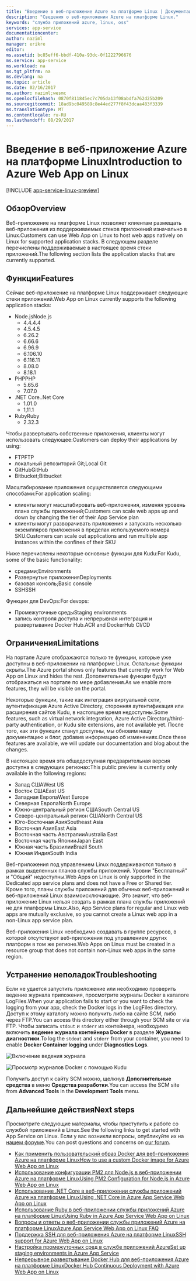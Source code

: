 ```yaml
---
title: "Введение в веб-приложение Azure на платформе Linux | Документация Майкрософт"
description: "Сведения о веб-приложении Azure на платформе Linux."
keywords: "служба приложений azure, linux, oss"
services: app-service
documentationcenter: 
author: naziml
manager: erikre
editor: 
ms.assetid: bc85eff6-bbdf-410a-93dc-0f1222796676
ms.service: app-service
ms.workload: na
ms.tgt_pltfrm: na
ms.devlang: na
ms.topic: article
ms.date: 02/16/2017
ms.author: naziml;wesmc
ms.openlocfilehash: 0870f811845ec7c705da13f08abdfa762d25b209
ms.sourcegitcommit: 18ad9bc049589c8e44ed277f8f43dcaa483f3339
ms.translationtype: MT
ms.contentlocale: ru-RU
ms.lasthandoff: 08/29/2017
---
```

# <a name="introduction-to-azure-web-app-on-linux"></a><span data-ttu-id="98c40-104">Введение в веб-приложение Azure на платформе Linux</span><span class="sxs-lookup"><span data-stu-id="98c40-104">Introduction to Azure Web App on Linux</span></span>

[!INCLUDE [app-service-linux-preview](../../includes/app-service-linux-preview.md)]

## <a name="overview"></a><span data-ttu-id="98c40-105">Обзор</span><span class="sxs-lookup"><span data-stu-id="98c40-105">Overview</span></span>
<span data-ttu-id="98c40-106">Веб-приложение на платформе Linux позволяет клиентам размещать веб-приложения из поддерживаемых стеков приложений изначально в Linux.</span><span class="sxs-lookup"><span data-stu-id="98c40-106">Customers can use Web App on Linux to host web apps natively on Linux for supported application stacks.</span></span> <span data-ttu-id="98c40-107">В следующем разделе перечислены поддерживаемые в настоящее время стеки приложений.</span><span class="sxs-lookup"><span data-stu-id="98c40-107">The following section lists the application stacks that are currently supported.</span></span> 

## <a name="features"></a><span data-ttu-id="98c40-108">Функции</span><span class="sxs-lookup"><span data-stu-id="98c40-108">Features</span></span>
<span data-ttu-id="98c40-109">Сейчас веб-приложение на платформе Linux поддерживает следующие стеки приложений.</span><span class="sxs-lookup"><span data-stu-id="98c40-109">Web App on Linux currently supports the following application stacks:</span></span>

* <span data-ttu-id="98c40-110">Node.js</span><span class="sxs-lookup"><span data-stu-id="98c40-110">Node.js</span></span>
    * <span data-ttu-id="98c40-111">4.4.</span><span class="sxs-lookup"><span data-stu-id="98c40-111">4.4</span></span>
    * <span data-ttu-id="98c40-112">4.5.</span><span class="sxs-lookup"><span data-stu-id="98c40-112">4.5</span></span>
    * <span data-ttu-id="98c40-113">6.2</span><span class="sxs-lookup"><span data-stu-id="98c40-113">6.2</span></span>
    * <span data-ttu-id="98c40-114">6.6</span><span class="sxs-lookup"><span data-stu-id="98c40-114">6.6</span></span>
    * <span data-ttu-id="98c40-115">6.9</span><span class="sxs-lookup"><span data-stu-id="98c40-115">6.9</span></span>
    * <span data-ttu-id="98c40-116">6.10</span><span class="sxs-lookup"><span data-stu-id="98c40-116">6.10</span></span>
    * <span data-ttu-id="98c40-117">6.11</span><span class="sxs-lookup"><span data-stu-id="98c40-117">6.11</span></span>
    * <span data-ttu-id="98c40-118">8.0</span><span class="sxs-lookup"><span data-stu-id="98c40-118">8.0</span></span>
    * <span data-ttu-id="98c40-119">8.1</span><span class="sxs-lookup"><span data-stu-id="98c40-119">8.1</span></span>
* <span data-ttu-id="98c40-120">PHP</span><span class="sxs-lookup"><span data-stu-id="98c40-120">PHP</span></span>
    * <span data-ttu-id="98c40-121">5.6</span><span class="sxs-lookup"><span data-stu-id="98c40-121">5.6</span></span>
    * <span data-ttu-id="98c40-122">7.0</span><span class="sxs-lookup"><span data-stu-id="98c40-122">7.0</span></span>
* <span data-ttu-id="98c40-123">.NET Core.</span><span class="sxs-lookup"><span data-stu-id="98c40-123">.Net Core</span></span>
    * <span data-ttu-id="98c40-124">1.0</span><span class="sxs-lookup"><span data-stu-id="98c40-124">1.0</span></span>
    * <span data-ttu-id="98c40-125">1,1</span><span class="sxs-lookup"><span data-stu-id="98c40-125">1.1</span></span>
* <span data-ttu-id="98c40-126">Ruby</span><span class="sxs-lookup"><span data-stu-id="98c40-126">Ruby</span></span>
    * <span data-ttu-id="98c40-127">2.3</span><span class="sxs-lookup"><span data-stu-id="98c40-127">2.3</span></span>

<span data-ttu-id="98c40-128">Чтобы развертывать собственные приложения, клиенты могут использовать следующее:</span><span class="sxs-lookup"><span data-stu-id="98c40-128">Customers can deploy their applications by using:</span></span>

* <span data-ttu-id="98c40-129">FTP</span><span class="sxs-lookup"><span data-stu-id="98c40-129">FTP</span></span>
* <span data-ttu-id="98c40-130">локальный репозиторий Git;</span><span class="sxs-lookup"><span data-stu-id="98c40-130">Local Git</span></span>
* <span data-ttu-id="98c40-131">GitHub</span><span class="sxs-lookup"><span data-stu-id="98c40-131">GitHub</span></span>
* <span data-ttu-id="98c40-132">Bitbucket;</span><span class="sxs-lookup"><span data-stu-id="98c40-132">Bitbucket</span></span>

<span data-ttu-id="98c40-133">Масштабирование приложения осуществляется следующими способами:</span><span class="sxs-lookup"><span data-stu-id="98c40-133">For application scaling:</span></span>

* <span data-ttu-id="98c40-134">клиенты могут масштабировать веб-приложения, изменяя уровень плана службы приложений;</span><span class="sxs-lookup"><span data-stu-id="98c40-134">Customers can scale web apps up and down by changing the tier of their App Service plan</span></span>
* <span data-ttu-id="98c40-135">клиенты могут разворачивать приложения и запускать несколько экземпляров приложения в пределах используемого номера SKU.</span><span class="sxs-lookup"><span data-stu-id="98c40-135">Customers can scale out applications and run multiple app instances within the confines of their SKU</span></span>

<span data-ttu-id="98c40-136">Ниже перечислены некоторые основные функции для Kudu:</span><span class="sxs-lookup"><span data-stu-id="98c40-136">For Kudu, some of the basic functionality:</span></span>

* <span data-ttu-id="98c40-137">средами;</span><span class="sxs-lookup"><span data-stu-id="98c40-137">Environments</span></span>
* <span data-ttu-id="98c40-138">Развернутые приложения</span><span class="sxs-lookup"><span data-stu-id="98c40-138">Deployments</span></span>
* <span data-ttu-id="98c40-139">базовая консоль;</span><span class="sxs-lookup"><span data-stu-id="98c40-139">Basic console</span></span>
* <span data-ttu-id="98c40-140">SSH</span><span class="sxs-lookup"><span data-stu-id="98c40-140">SSH</span></span>

<span data-ttu-id="98c40-141">Функции для DevOps:</span><span class="sxs-lookup"><span data-stu-id="98c40-141">For devops:</span></span>

* <span data-ttu-id="98c40-142">Промежуточные среды</span><span class="sxs-lookup"><span data-stu-id="98c40-142">Staging environments</span></span>
* <span data-ttu-id="98c40-143">запись контроля доступа и непрерывная интеграция и развертывание Docker Hub.</span><span class="sxs-lookup"><span data-stu-id="98c40-143">ACR and DockerHub CI/CD</span></span>

## <a name="limitations"></a><span data-ttu-id="98c40-144">Ограничения</span><span class="sxs-lookup"><span data-stu-id="98c40-144">Limitations</span></span>
<span data-ttu-id="98c40-145">На портале Azure отображаются только те функции, которые уже доступны в веб-приложении на платформе Linux. Остальные функции скрыты.</span><span class="sxs-lookup"><span data-stu-id="98c40-145">The Azure portal shows only features that currently work for Web App on Linux and hides the rest.</span></span> <span data-ttu-id="98c40-146">Дополнительные функции будут отображаться на портале по мере добавления.</span><span class="sxs-lookup"><span data-stu-id="98c40-146">As we enable more features, they will be visible on the portal.</span></span>

<span data-ttu-id="98c40-147">Некоторые функции, такие как интеграция виртуальной сети, аутентификация Azure Active Directory, сторонняя аутентификация или расширения сайтов Kudu, в настоящее время недоступны.</span><span class="sxs-lookup"><span data-stu-id="98c40-147">Some features, such as virtual network integration, Azure Active Directory/third-party authentication, or Kudu site extensions, are not available yet.</span></span> <span data-ttu-id="98c40-148">После того, как эти функции станут доступны, мы обновим нашу документацию и блог, добавив информацию об изменениях.</span><span class="sxs-lookup"><span data-stu-id="98c40-148">Once these features are available, we will update our documentation and blog about the changes.</span></span>

<span data-ttu-id="98c40-149">В настоящее время эта общедоступная предварительная версия доступна в следующих регионах:</span><span class="sxs-lookup"><span data-stu-id="98c40-149">This public preview is currently only available in the following regions:</span></span>

* <span data-ttu-id="98c40-150">Запад США</span><span class="sxs-lookup"><span data-stu-id="98c40-150">West US</span></span>
* <span data-ttu-id="98c40-151">Восток США</span><span class="sxs-lookup"><span data-stu-id="98c40-151">East US</span></span>
* <span data-ttu-id="98c40-152">Западная Европа</span><span class="sxs-lookup"><span data-stu-id="98c40-152">West Europe</span></span>
* <span data-ttu-id="98c40-153">Северная Европа</span><span class="sxs-lookup"><span data-stu-id="98c40-153">North Europe</span></span>
* <span data-ttu-id="98c40-154">Южно-центральный регион США</span><span class="sxs-lookup"><span data-stu-id="98c40-154">South Central US</span></span>
* <span data-ttu-id="98c40-155">Северо-центральный регион США</span><span class="sxs-lookup"><span data-stu-id="98c40-155">North Central US</span></span>
* <span data-ttu-id="98c40-156">Юго-Восточная Азия</span><span class="sxs-lookup"><span data-stu-id="98c40-156">Southeast Asia</span></span>
* <span data-ttu-id="98c40-157">Восточная Азия</span><span class="sxs-lookup"><span data-stu-id="98c40-157">East Asia</span></span>
* <span data-ttu-id="98c40-158">Восточная часть Австралии</span><span class="sxs-lookup"><span data-stu-id="98c40-158">Australia East</span></span>
* <span data-ttu-id="98c40-159">Восточная часть Японии</span><span class="sxs-lookup"><span data-stu-id="98c40-159">Japan East</span></span>
* <span data-ttu-id="98c40-160">Южная часть Бразилии</span><span class="sxs-lookup"><span data-stu-id="98c40-160">Brazil South</span></span>
* <span data-ttu-id="98c40-161">Южная Индия</span><span class="sxs-lookup"><span data-stu-id="98c40-161">South India</span></span>

<span data-ttu-id="98c40-162">Веб-приложения под управлением Linux поддерживаются только в рамках выделенных планов службы приложений. Уровни "Бесплатный" и "Общий" недоступны.</span><span class="sxs-lookup"><span data-stu-id="98c40-162">Web Apps on Linux is only supported in the Dedicated app service plans and does not have a Free or Shared tier.</span></span> <span data-ttu-id="98c40-163">Кроме того, планы службы приложений для обычных веб-приложений и веб-приложений Linux взаимоисключающие. Это значит, что веб-приложение Linux нельзя создать в рамках плана службы приложений не для платформы Linux.</span><span class="sxs-lookup"><span data-stu-id="98c40-163">Also, App Service plans for regular and Linux web apps are mutually exclusive, so you cannot create a Linux web app in a non-Linux app service plan.</span></span>

<span data-ttu-id="98c40-164">Веб-приложения Linux необходимо создавать в группе ресурсов, в которой отсутствуют веб-приложения под управлением других платформ в том же регионе.</span><span class="sxs-lookup"><span data-stu-id="98c40-164">Web Apps on Linux must be created in a resource group that does not contain non-Linux web apps in the same region.</span></span>

## <a name="troubleshooting"></a><span data-ttu-id="98c40-165">Устранение неполадок</span><span class="sxs-lookup"><span data-stu-id="98c40-165">Troubleshooting</span></span> ##

<span data-ttu-id="98c40-166">Если не удается запустить приложение или необходимо проверить ведение журнала приложения, просмотрите журналы Docker в каталоге LogFiles.</span><span class="sxs-lookup"><span data-stu-id="98c40-166">When your application fails to start or you want to check the logging from your app, check the Docker logs in the LogFiles directory.</span></span> <span data-ttu-id="98c40-167">Доступ к этому каталогу можно получить либо на сайте SCM, либо через FTP.</span><span class="sxs-lookup"><span data-stu-id="98c40-167">You can access this directory either through your SCM site or via FTP.</span></span>
<span data-ttu-id="98c40-168">Чтобы записать `stdout` и `stderr` из контейнера, необходимо включить **ведение журнала контейнера Docker** в разделе **Журналы диагностики**.</span><span class="sxs-lookup"><span data-stu-id="98c40-168">To log the `stdout` and `stderr` from your container, you need to enable **Docker Container logging** under **Diagnostics Logs**.</span></span>

![Включение ведения журнала][2]

![Просмотр журналов Docker с помощью Kudu][1]

<span data-ttu-id="98c40-171">Получить доступ к сайту SCM можно, щелкнув **Дополнительные средства** в меню **Средства разработки**.</span><span class="sxs-lookup"><span data-stu-id="98c40-171">You can access the SCM site from **Advanced Tools** in the **Development Tools** menu.</span></span>

## <a name="next-steps"></a><span data-ttu-id="98c40-172">Дальнейшие действия</span><span class="sxs-lookup"><span data-stu-id="98c40-172">Next steps</span></span>
<span data-ttu-id="98c40-173">Просмотрите следующие материалы, чтобы приступить к работе со службой приложений в Linux.</span><span class="sxs-lookup"><span data-stu-id="98c40-173">See the following links to get started with App Service on Linux.</span></span> <span data-ttu-id="98c40-174">Если у вас возникли вопросы, опубликуйте их на [нашем форуме](https://social.msdn.microsoft.com/forums/azure/home?forum=windowsazurewebsitespreview).</span><span class="sxs-lookup"><span data-stu-id="98c40-174">You can post questions and concerns on [our forum](https://social.msdn.microsoft.com/forums/azure/home?forum=windowsazurewebsitespreview).</span></span>

* [<span data-ttu-id="98c40-175">Как применить пользовательский образ Docker для веб-приложения Azure на платформе Linux</span><span class="sxs-lookup"><span data-stu-id="98c40-175">How to use a custom Docker image for Azure Web App on Linux</span></span>](app-service-linux-using-custom-docker-image.md)
* [<span data-ttu-id="98c40-176">Использование конфигурации PM2 для Node.js в веб-приложении Azure на платформе Linux</span><span class="sxs-lookup"><span data-stu-id="98c40-176">Using PM2 Configuration for Node.js in Azure Web App on Linux</span></span>](app-service-linux-using-nodejs-pm2.md)
* [<span data-ttu-id="98c40-177">Использование .NET Core в веб-приложении службы приложений Azure на платформе Linux</span><span class="sxs-lookup"><span data-stu-id="98c40-177">Using .NET Core in Azure App Service Web App on Linux</span></span>](app-service-linux-using-dotnetcore.md)
* [<span data-ttu-id="98c40-178">Использование Ruby в веб-приложении службы приложений Azure на платформе Linux</span><span class="sxs-lookup"><span data-stu-id="98c40-178">Using Ruby in Azure App Service Web App on Linux</span></span>](app-service-linux-ruby-get-started.md)
* [<span data-ttu-id="98c40-179">Вопросы и ответы о веб-приложении службы приложений Azure на платформе Linux</span><span class="sxs-lookup"><span data-stu-id="98c40-179">Azure App Service Web App on Linux FAQ</span></span>](app-service-linux-faq.md)
* [<span data-ttu-id="98c40-180">Поддержка SSH для веб-приложения Azure на платформе Linux</span><span class="sxs-lookup"><span data-stu-id="98c40-180">SSH support for Azure Web App on Linux</span></span>](./app-service-linux-ssh-support.md)
* [<span data-ttu-id="98c40-181">Настройка промежуточных сред в службе приложений Azure</span><span class="sxs-lookup"><span data-stu-id="98c40-181">Set up staging environments in Azure App Service</span></span>](./web-sites-staged-publishing.md)
* [<span data-ttu-id="98c40-182">Непрерывное развертывание Docker Hub для веб-приложения Azure на платформе Linux</span><span class="sxs-lookup"><span data-stu-id="98c40-182">Docker Hub Continuous Deployment with Azure Web App on Linux</span></span>](./app-service-linux-ci-cd.md)

<!--Image references-->
[1]: ./media/app-service-linux-intro/kudu-docker-logs.png
[2]: ./media/app-service-linux-intro/logging.png
